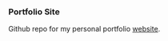 ### Portfolio Site

Github repo for my personal portfolio [website](https://rickywid.github.io/portfolio).

